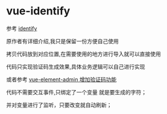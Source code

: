 # vue-identify

参考 [identify](https://github.com/sun-xd/identify)

原作者有详细介绍,我只是保留一份方便自己使用

拷贝代码放到对应位置,在需要使用的地方进行导入就可以直接使用

代码只实现验证码生成效果,具体业务逻辑可以自己进行实现

或者参考 [vue-element-admin 增加验证码功能]()

代码不需要交互事件,只绑定了一个变量 就是要生成的字符；

并对变量进行了监听，只要改变就自动刷新；
